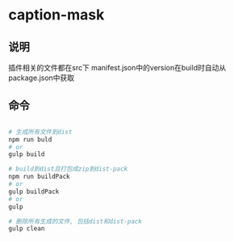 # caption-mask

## 说明

插件相关的文件都在src下
manifest.json中的version在build时自动从package.json中获取

## 命令

```bash

# 生成所有文件到dist
npm run buld
# or
gulp build

# build到dist且打包成zip到dist-pack
npm run buildPack
# or
gulp buildPack
# or
gulp

# 删除所有生成的文件, 包括dist和dist-pack
gulp clean

```
